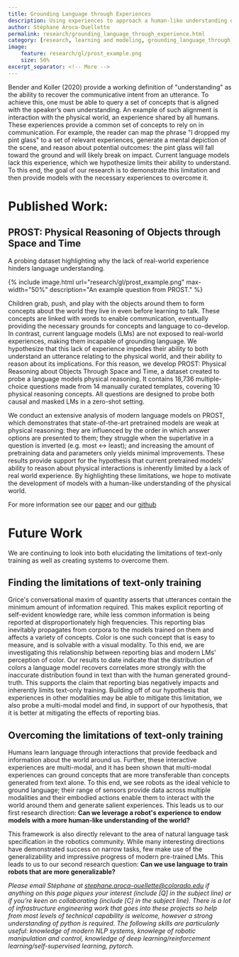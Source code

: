 ```yaml
---
title: Grounding Language through Experiences
description: Using experiences to approach a human-like understanding of language
author: Stéphane Aroca-Ouellette
permalink: research/grounding_language_through_experience.html
category: [research, learning and modeling, grounding_language_through_experience, research highlight]
image:
    feature: research/gl/prost_example.png
    size: 50%
excerpt_separator: <!-- More -->
---
```


Bender and Koller (2020) provide a working definition of "understanding" as the ability to recover the communicative intent from an utterance. To achieve this, one must be able to query a set of concepts that is aligned with the speaker’s own understanding. An example of such alignment is interaction with the physical world, an experience shared by all humans. These experiences provide a common set of concepts to rely on in communication. For example, the reader can map the phrase "I dropped my pint glass" to a set of relevant experiences, generate a mental depiction of the scene, and reason about potential outcomes: the pint glass will fall toward the ground and will likely break on impact. Current language models lack this experience, which we hypothesize limits their ability to understand. To this end, the goal of our research is to demonstrate this limitation and then provide models with the necessary experiences to overcome it.

<!-- More -->

# Published Work:
## PROST: Physical Reasoning of Objects through Space and Time
A probing dataset highlighting why the lack of real-world experience hinders language understanding.

{% include image.html url="research/gl/prost_example.png" max-width="50%" description="An example question from PROST." %}

Children grab, push, and play with the objects around them to form concepts about the world they live in even before learning to talk. These concepts are linked with words to enable communication, eventually providing the necessary grounds for concepts and language to co-develop. In contrast, current language models (LMs) are not exposed to real-world experiences, making them incapable of grounding language. We hypothesize that this lack of experience impedes their ability to both understand an utterance relating to the physical world, and their ability to reason about its implications. For this reason, we develop PROST: Physical Reasoning about Objects Through Space and Time, a dataset created to probe a language models physical reasoning. It contains 18,736 multiple-choice questions made from 14 manually curated templates, covering 10 physical reasoning concepts. All questions are designed to probe both causal and masked LMs in a zero-shot setting.

We conduct an extensive analysis of modern language models on PROST, which demonstrates that state-of-the-art pretrained models are weak at physical reasoning: they are influenced by the order in which answer options are presented to them; they struggle when the superlative in a question is inverted (e.g. most ↔ least); and increasing the amount of pretraining data and parameters only yields minimal improvements. These results provide support for the hypothesis that current pretrained models’ ability to reason about physical interactions is inherently limited by a lack of real world experience. By highlighting these limitations, we hope to motivate the development of models with a human-like understanding of the physical world.

For more information see our [paper](https://aclanthology.org/2021.findings-acl.404.pdf) and our [github](https://github.com/nala-cub/prost)

# Future Work
We are continuing to look into both elucidating the limitations of text-only training as well as creating systems to overcome them. 
## Finding the limitations of text-only training
Grice's conversational maxim of quantity asserts that utterances contain the minimum amount of information required. This makes explicit reporting of self-evident knowledge rare, while less common information is being reported at disproportionately high frequencies. This reporting bias inevitably propagates from corpora to the models trained on them and affects a variety of concepts. Color is one such concept that is easy to measure, and is solvable with a visual modality. To this end, we are investigating this relationship between reporting bias and modern LMs' perception of color. Our results to date indicate that the distribution of colors a language model recovers correlates more strongly with the inaccurate distribution found in text than with the human generated ground-truth. This supports the claim that reporting bias negatively impacts and inherently limits text-only training. Building off of our hypothesis that experiences in other modalities may be able to mitigate this limitation, we also probe a multi-modal model and find, in support of our hypothesis, that it is better at mitigating the effects of reporting bias.


## Overcoming the limitations of text-only training
Humans learn language through interactions that provide feedback and information about the world around us. Further, these interactive experiences are multi-modal, and it has been shown that multi-modal experiences can ground concepts that are more transferable than concepts generated from text alone. To this end, we see robots as the ideal vehicle to ground language; their range of sensors provide data across multiple modalities and their embodied actions enable them to interact with the world around them and generate salient experiences. This leads us to our first research direction: **Can we leverage a robot's experience to endow models with a more human-like understanding of the world?**

This framework is also directly relevant to the area of natural language task specification in the robotics community. While many interesting directions have demonstrated success on narrow tasks, few make use of the generalizability and impressive progress of modern pre-trained LMs. This leads to us to our second research question: **Can we use language to train robots that are more generalizable?**

*Please email Stéphane at stephane.aroca-ouellette@colorado.edu if anything on this page piques your interest (include [Q] in the subject line) or if you’re keen on collaborating (include [C] in the subject line). There is a lot of infrastructure engineering work that goes into these projects so help from most levels of technical capability is welcome, however a strong understanding of python is required. The following skills are particularly useful: knowledge of modern NLP systems, knowlege of robotic manipulation and control, knowledge of deep learning/reinforcement learning/self-supervised learning, pytorch.*
